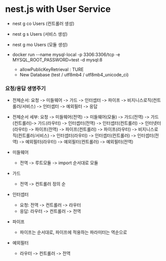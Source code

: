 # nest.js with User Service

- nest g co Users (컨트롤러 생성)
- nest g s Users (서비스 생성)
- nest g mo Users (모듈 생성)

- docker run --name mysql-local -p 3306:3306/tcp -e MYSQL_ROOT_PASSWORD=test -d mysql:8
  - allowPublicKeyRetrieval : TURE
  - New Database (test / utf8mb4 / utf8mb4_unicode_ci)

### 요청/응답 생명주기

- 전체순서: 요청 -> 미들웨어 -> 가드 -> 인터셉터 -> 파이프 -> 비지니스로직(컨트롤러/서비스) -> 인터셉터 -> 예외필터 -> 응답
- 전체순서 세부: 요청 -> 미들웨어(전역) -> 미들웨어(모듈) -> 가드(전역) -> 가드(컨트롤러)-> 가드(라우터) -> 인터셉터(전역) -> 인터셉터(컨트롤러) -> 인터넷터(라우터) -> 파이프(전역) -> 파이프(컨트롤러) -> 파이프(라우터) -> 비지니스로직(컨트롤러/서비스) -> 인터셉터(라우터) -> 인터셉터(컨트롤러) -> 인터셉터(전역) -> 예외필터(라우터) -> 예외필터(컨트롤러) -> 예외필터(전역)

- 미들웨어

  - 전역 -> 루트모듈 -> import 순서대로 모듈

- 가드

  - 전역 -> 컨트롤러 정의 순

- 인터셉터

  - 요청: 전역 -> 컨트롤러 -> 라우터
  - 응답: 라우터 -> 컨트롤러 -> 전역

- 파이프

  - 파이프는 순서대로, 파이프에 적용하는 파라미터는 역순으로

- 예외필터
  - 라우터 -> 컨트롤러 -> 전역
